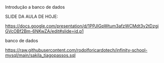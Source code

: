Introdução a banco de dados


SLIDE DA AULA DE HOJE: 

https://docs.google.com/presentation/d/1PPJIGpWtum3afzWCMdt3y2tDzgiGVcOBf2Bm-6NKwZA/edit#slide=id.p1

banco de dados

https://raw.githubusercontent.com/rodolforicardotech/infinity-school-mysql/main/sakila_tiagopassos.sql
